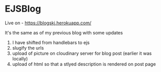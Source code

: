# EJSBlog

Live on - https://blogskj.herokuapp.com/

It's the same as of my previous blog with some updates

1) I have shifted from handlebars to ejs
2) slugify the urls
3) upload of picture on cloudinary server for blog post (earlier it was locally)
4) upload of html so that a stlyed description is rendered on post page
